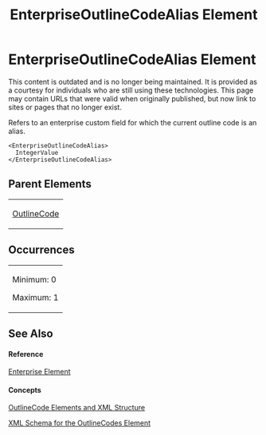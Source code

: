 ﻿---
title: EnterpriseOutlineCodeAlias Element
TOCTitle: EnterpriseOutlineCodeAlias Element
ms:assetid: 48ef7cf9-4133-4dc3-9255-ecb8ee896754
ms:mtpsurl: https://msdn.microsoft.com/en-us/library/Bb968491(v=office.12)
ms:contentKeyID: 13188183
ms.date: 05/05/2014
mtps_version: v=office.12
f1_keywords:
- EnterpriseOutlineCodeAlias element
---

# EnterpriseOutlineCodeAlias Element

This content is outdated and is no longer being maintained. It is provided as a courtesy for individuals who are still using these technologies. This page may contain URLs that were valid when originally published, but now link to sites or pages that no longer exist.

Refers to an enterprise custom field for which the current outline code is an alias.

    <EnterpriseOutlineCodeAlias>
      IntegerValue
    </EnterpriseOutlineCodeAlias>

## Parent Elements

<table>
<colgroup>
<col style="width: 100%" />
</colgroup>
<tbody>
<tr class="odd">
<td><p><a href="bb968410(v=office.12).md">OutlineCode</a></p></td>
</tr>
</tbody>
</table>

## Occurrences

<table>
<colgroup>
<col style="width: 100%" />
</colgroup>
<tbody>
<tr class="odd">
<td><p>Minimum: 0</p>
<p>Maximum: 1</p></td>
</tr>
</tbody>
</table>

## See Also

#### Reference

[Enterprise Element](bb968519\(v=office.12\).md)

#### Concepts

[OutlineCode Elements and XML Structure](bb968596\(v=office.12\).md)

[XML Schema for the OutlineCodes Element](bb968584\(v=office.12\).md)

